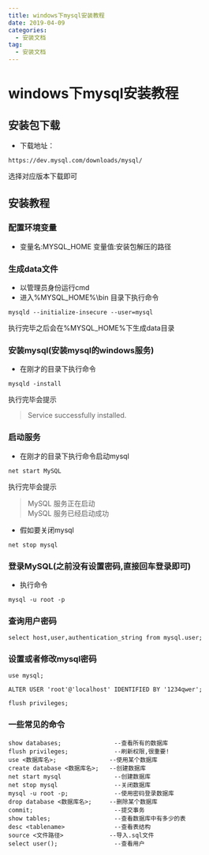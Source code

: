 ```yaml
---
title: windows下mysql安装教程
date: 2019-04-09
categories:
  - 安装文档
tag:
  - 安装文档
---
```

# windows下mysql安装教程
## 安装包下载
- 下载地址：
```
https://dev.mysql.com/downloads/mysql/ 
```
选择对应版本下载即可

## 安装教程
### 配置环境变量
- 变量名:MYSQL_HOME 变量值:安装包解压的路径

### 生成data文件
- 以管理员身份运行cmd
- 进入%MYSQL_HOME%\bin 目录下执行命令
```
mysqld --initialize-insecure --user=mysql
```
执行完毕之后会在%MYSQL_HOME%下生成data目录

### 安装mysql(安装mysql的windows服务)
- 在刚才的目录下执行命令
```
mysqld -install
```
执行完毕会提示
> Service successfully installed.

### 启动服务
- 在刚才的目录下执行命令启动mysql
```
net start MySQL
```
执行完毕会提示
> MySQL 服务正在启动  
> MySQL 服务已经启动成功

- 假如要关闭mysql
```
net stop mysql
```

### 登录MySQL(之前没有设置密码,直接回车登录即可)
- 执行命令
```
mysql -u root -p
```

### 查询用户密码
```
select host,user,authentication_string from mysql.user;
```

### 设置或者修改mysql密码
```
use mysql;

ALTER USER 'root'@'localhost' IDENTIFIED BY '1234qwer';

flush privileges;
```

### 一些常见的命令
```
show databases;               --查看所有的数据库
flush privileges;             --刷新权限,很重要!
use <数据库名>;               --使用某个数据库
create database <数据库名>;   --创建数据库 
net start mysql               --创建数据库
net stop mysql                --关闭数据库
mysql -u root -p;             --使用密码登录数据库
drop database <数据库名>;     --删除某个数据库
commit;                       --提交事务
show tables;                  --查看数据库中有多少的表
desc <tablename>              --查看表结构
source <文件路径>             --导入.sql文件
select user();                --查看用户
```

